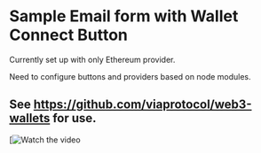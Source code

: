 # Sample Email form with Wallet Connect Button

Currently set up with only Ethereum provider. 

Need to configure buttons and providers based on node modules. 

## See https://github.com/viaprotocol/web3-wallets for use.

[![Watch the video](https://www.loom.com/share/0de5d30b2f904e5f8e5d5a7b7080cf00)